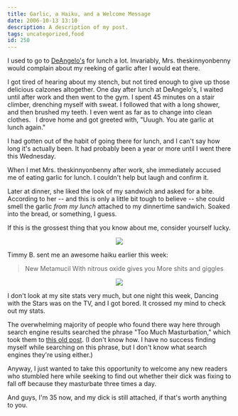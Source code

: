 ```yaml
---
title: Garlic, a Haiku, and a Welcome Message
date: 2006-10-13 13:10
description: A description of my post.
tags: uncategorized,food
id: 250
---
```

I used to go to <a href="http://www.deangelospizzeria.com/" target="_blank">DeAngelo's</a> for lunch a lot.  Invariably, Mrs. theskinnyonbenny would complain about my reeking of garlic after I would eat there. 

I got tired of hearing about my stench, but not tired enough to give up those delicious calzones altogether.  One day after lunch at DeAngelo's, I waited until after work and then went to the gym.  I spent 45 minutes on a stair climber, drenching myself with sweat.  I followed that with a long shower, and then brushed my teeth.  I even went as far as to change into clean clothes.
<span class="spanEndPreview">&nbsp;</span>
I drove home and got greeted with, "Uuugh.  You ate garlic at lunch again."

I had gotten out of the habit of going there for lunch, and I can't say how long it's actually been.  It had probably been a year or more until I went there this Wednesday.

When I met Mrs. theskinnyonbenny after work, she immediately accused me of eating garlic for lunch.  I couldn't help but laugh and confirm it.

Later at dinner, she liked the look of my sandwich and asked for a bite.  According to her -- and this is only a little bit tough to believe -- she could smell the garlic <i>from my lunch</i> attached to my dinnertime sandwich.  Soaked into the bread, or something, I guess.

If this is the grossest thing that you know about me, consider yourself lucky.

<center><img src="/img/greenline.gif"></center>

Timmy B. sent me an awesome haiku earlier this week:

<blockquote>New Metamucil 
With nitrous oxide gives you 
More shits and giggles </blockquote>

<center><img src="/img/greenline.gif"></center>

I don't look at my site stats very much, but one night this week, Dancing with the Stars was on the TV, and I got bored.  It crossed my mind to check out my stats.

The overwhelming majority of people who found there way here through search engine results searched the phrase "Too Much Masturbation," which took them to <a href="http://theskinnyonbenny.com/blog2/archives/218">this old post</a>.  (I don't know how.  I have no success finding myself while searching on this phrase, but I don't know what search engines they're using either.)

Anyway, I just wanted to take this opportunity to welcome any new readers who stumbled here while seeking to find out whether their dick was fixing to fall off because they masturbate three times a day.

And guys, I'm 35 now, and my dick is still attached, if that's worth anything to you.